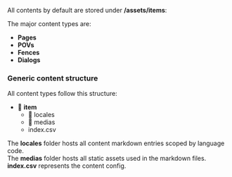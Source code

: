 All contents by default are stored under **/assets/items**:

The major content types are:

- **Pages**
- **POVs**
- **Fences**
- **Dialogs**

### Generic content structure

All content types follow this structure:

- :open_file_folder: **item**
  - :file_folder: locales
  - :file_folder: medias
  - index.csv

The **locales** folder hosts all content markdown entries scoped by language code.\
The **medias** folder hosts all static assets used in the markdown files.\
**index.csv** represents the content config.
